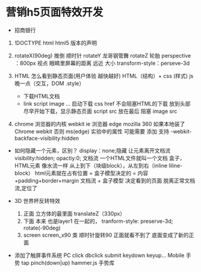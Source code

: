 # 营销h5页面特效开发
- 招商银行

1. !DOCTYPE html
    html5 版本的声明

2. rotateX(90deg) 推倒 顺时针
    rotateY 龙哥钢管舞
    rotateZ 轮胎
    perspective ：800px 视点 眼睛里屏幕的距离 远近 大小 
    transform-style：perseve-3d

3. HTML 怎么看到静态页面(用户体验 越快越好)
    HTML（结构）+ css (样式)  js晚一点（交互，DOM .style）
    - 下载HTML文档
    - link script image ...
        启动下载 css href  不会阻塞HTML的下载 放到头部 尽早开始下载，显示静态页面
        script src  放在最后  阻塞
        image src

4. chrome 浏览器的内核 webkit
    ie 浏览器 edge
    mozilla
    360 如果本地装了Chrome webkit
    否则 ms(edge)
    实验中的属性 可能需要 添加 支持
    -webkit-backface-visibility:hidden

- 如何隐藏一个元素，区别？
    display：none;隐藏  让元素离开文档流
    visibility:hidden;
    opactiy:0;
    文档流  一个HTML文件就叫一个文档
    盒子， HTML元素 像水流一样 从上到下（块级block），从左到右（inline liline-block）
    html元素就在占有位置 = 盒子模型决定的 = 内容+padding+border+margin
    文档流 + 盒子模型 决定看到的页面
    脱离正常文档流,定位了

- 3D 世界杯反转特效
    1. 正面 立方体的最里面 translateZ（330px）
    2.  下面 本来 也是layer1 在一起的，
        tranform-style: preserve-3d;
        rotate(-90deg)
    3. screen screen_x90 类 顺时针旋转90
        正面就看不到了
        底面变成了新的正面

- 添加了触屏事件系统
    PC click    dbclick    submit keydown   keyup...
    Mobile 手势 tap pinch(down|up)
    hammer.js 手势库